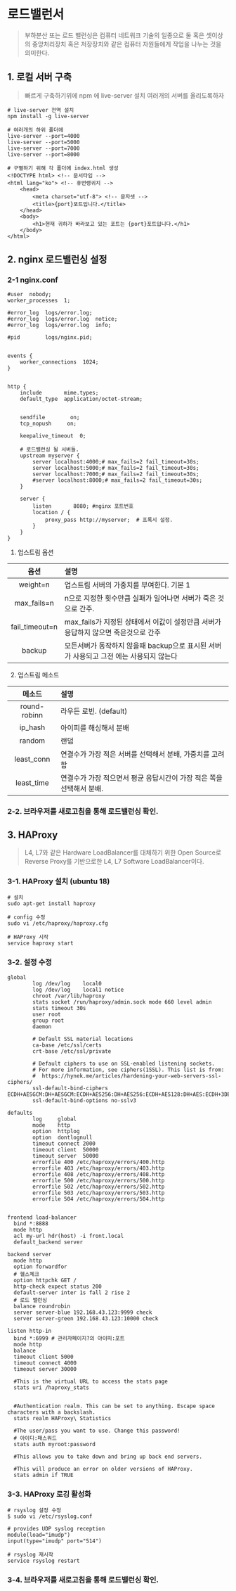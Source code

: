 # 로드밸런서
> 부하분산 또는 로드 밸런싱은 컴퓨터 네트워크 기술의 일종으로 둘 혹은 셋이상의 중앙처리장치 혹은 저장장치와 같은 컴퓨터 자원들에게 작업을 나누는 것을 의미한다.  

## 1. 로컬 서버 구축
> 빠르게 구축하기위에 npm 에 live-server 설치
> 여러개의 서버를 올리도록하자
```
# live-server 전역 설치
npm install -g live-server

# 여러개의 하위 폴더에
live-server --port=4000
live-server --port=5000
live-server --port=7000
live-server --port=8000

# 구별하기 위해 각 폴더에 index.html 생성
<!DOCTYPE html> <!-- 문서타입 --> 
<html lang="ko"> <!-- 휴먼랭귀지 --> 
	<head> 
		<meta charset="utf-8"> <!-- 문자셋 --> 
		<title>{port}포트입니다.</title> 
	</head> 
	<body> 
		<h1>현재 귀하가 바라보고 있는 포트는 {port}포트입니다.</h1>
	</body> 
</html>
```

## 2. nginx 로드밸런싱 설정

### 2-1 nginx.conf
```
#user  nobody;
worker_processes  1;

#error_log  logs/error.log;
#error_log  logs/error.log  notice;
#error_log  logs/error.log  info;

#pid        logs/nginx.pid;


events {
    worker_connections  1024;
}


http {
    include       mime.types;
    default_type  application/octet-stream;
	

    sendfile        on;
    tcp_nopush     on;

    keepalive_timeout  0;

    # 로드밸런싱 될 서버들.
	upstream myserver {
		server localhost:4000;# max_fails=2 fail_timeout=30s;
		server localhost:5000;# max_fails=2 fail_timeout=30s;
		server localhost:7000;# max_fails=2 fail_timeout=30s;
		#server localhost:8000;# max_fails=2 fail_timeout=30s;
	}

    server {
        listen       8080; #nginx 포트번호
		location / {
			proxy_pass http://myserver;  # 프록시 설정.
		}
    }
}

```  

1. 업스트림 옵션  

| 옵션 | 설명 |    
|:---:|:---|  
|weight=n|업스트림 서버의 가중치를 부여한다. 기본 1|  
|max_fails=n|n으로 지정한 횟수만큼 실패가 일어나면 서버가 죽은 것으로 간주.|  
|fail_timeout=n|max_fails가 지정된 상태에서 이값이 설정만큼 서버가 응답하지 않으면 죽은것으로 간주|  
|backup|모든서버가 동작하지 않을때 backup으로 표시된 서버가 사용되고 그전 에는 사용되지 않는다|  
  

2. 업스트림 메소드  

|메소드|설명|   
|:---:|:---|   
|round-robinn|라우든 로빈. (default)|
|ip_hash|아이피를 해싱해서 분배|  
|random|랜덤|  
|least_conn|연결수가 가장 적은 서버를 선택해서 분배, 가중치를 고려함|  
|least_time|연결수가 가장 적으면서 평균 응답시간이 가장 적은 쪽을 선택해서 분배.|  



### 2-2. 브라우저를 새로고침을 통해 로드밸런싱 확인.

## 3. HAProxy  
> L4, L7와 같은 Hardware LoadBalancer를 대체하기 위한 Open Source로 Reverse Proxy를 기반으로한 L4, L7 Software LoadBalancer이다.  


### 3-1. HAProxy 설치 (ubuntu 18)  
```
# 설치
sudo apt-get install haproxy

# config 수정
sudo vi /etc/haproxy/haproxy.cfg

# HAProxy 시작
service haproxy start
```

### 3-2. 설정 수정  
```
global
        log /dev/log    local0
        log /dev/log    local1 notice
		chroot /var/lib/haproxy
        stats socket /run/haproxy/admin.sock mode 660 level admin
        stats timeout 30s
        user root
        group root
        daemon

        # Default SSL material locations
        ca-base /etc/ssl/certs
        crt-base /etc/ssl/private

        # Default ciphers to use on SSL-enabled listening sockets.
        # For more information, see ciphers(1SSL). This list is from:
        #  https://hynek.me/articles/hardening-your-web-servers-ssl-ciphers/
        ssl-default-bind-ciphers ECDH+AESGCM:DH+AESGCM:ECDH+AES256:DH+AES256:ECDH+AES128:DH+AES:ECDH+3DES:DH+3DES:RSA+AESGCM:RSA+AES:RSA+3DES:!aNULL:!MD5:!DSS
        ssl-default-bind-options no-sslv3

defaults
        log     global
        mode    http
        option  httplog
        option  dontlognull
        timeout connect 2000
        timeout client  50000
        timeout server  50000
        errorfile 400 /etc/haproxy/errors/400.http
        errorfile 403 /etc/haproxy/errors/403.http
        errorfile 408 /etc/haproxy/errors/408.http
        errorfile 500 /etc/haproxy/errors/500.http
        errorfile 502 /etc/haproxy/errors/502.http
        errorfile 503 /etc/haproxy/errors/503.http
        errorfile 504 /etc/haproxy/errors/504.http


frontend load-balancer
  bind *:8888
  mode http
  acl my-url hdr(host) -i front.local
  default_backend server

backend server
  mode http
  option forwardfor
  # 헬스체크
  option httpchk GET /
  http-check expect status 200
  default-server inter 1s fall 2 rise 2
  # 로드 밸런싱
  balance roundrobin
  server server-blue 192.168.43.123:9999 check
  server server-green 192.168.43.123:10000 check
  
listen http-in
  bind *:6999 # 관리자페이지?의 아이피:포트
  mode http
  balance
  timeout client 5000
  timeout connect 4000
  timeout server 30000

  #This is the virtual URL to access the stats page
  stats uri /haproxy_stats


  #Authentication realm. This can be set to anything. Escape space characters with a backslash.
  stats realm HAProxy\ Statistics

  #The user/pass you want to use. Change this password!
  # 아이디:패스워드
  stats auth myroot:password

  #This allows you to take down and bring up back end servers.

  #This will produce an error on older versions of HAProxy.
  stats admin if TRUE
```

### 3-3. HAProxy 로깅 활성화
```
# rsyslog 설정 수정
$ sudo vi /etc/rsyslog.conf

# provides UDP syslog reception
module(load="imudp")
input(type="imudp" port="514")

# rsyslog 재시작
service rsyslog restart
```

### 3-4. 브라우저를 새로고침을 통해 로드밸런싱 확인.

